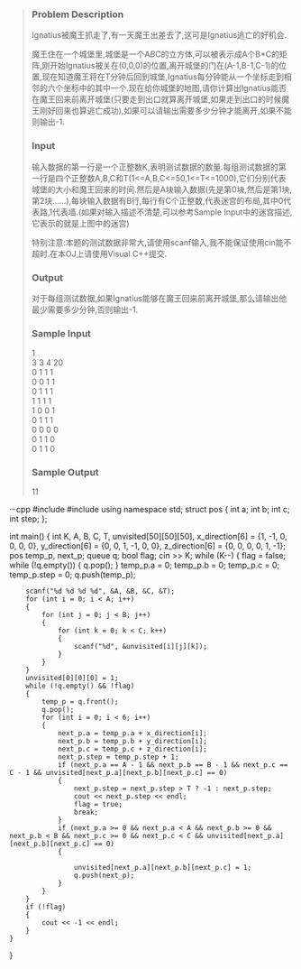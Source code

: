 >### Problem Description
>Ignatius被魔王抓走了,有一天魔王出差去了,这可是Ignatius逃亡的好机会.
>
>魔王住在一个城堡里,城堡是一个A*B*C的立方体,可以被表示成A个B*C的矩阵,刚开始Ignatius被关在(0,0,0)的位置,离开城堡的门在(A-1,B-1,C-1)的位置,现在知道魔王将在T分钟后回到城堡,Ignatius每分钟能从一个坐标走到相邻的六个坐标中的其中一个.现在给你城堡的地图,请你计算出Ignatius能否在魔王回来前离开城堡(只要走到出口就算离开城堡,如果走到出口的时候魔王刚好回来也算逃亡成功),如果可以请输出需要多少分钟才能离开,如果不能则输出-1.
>
>### Input
>输入数据的第一行是一个正整数K,表明测试数据的数量.每组测试数据的第一行是四个正整数A,B,C和T(1<=A,B,C<=50,1<=T<=1000),它们分别代表城堡的大小和魔王回来的时间.然后是A块输入数据(先是第0块,然后是第1块,第2块......),每块输入数据有B行,每行有C个正整数,代表迷宫的布局,其中0代表路,1代表墙.(如果对输入描述不清楚,可以参考Sample Input中的迷宫描述,它表示的就是上图中的迷宫)
>
>特别注意:本题的测试数据非常大,请使用scanf输入,我不能保证使用cin能不超时.在本OJ上请使用Visual C++提交.
>
>### Output
>对于每组测试数据,如果Ignatius能够在魔王回来前离开城堡,那么请输出他最少需要多少分钟,否则输出-1.
> 
>### Sample Input
>1<br>
>3 3 4 20<br>
>0 1 1 1<br>
>0 0 1 1<br>
>0 1 1 1<br>
>1 1 1 1<br>
>1 0 0 1<br>
>0 1 1 1<br>
>0 0 0 0<br>
>0 1 1 0<br>
>0 1 1 0<br>
> 
>### Sample Output
>11<br>


···cpp
#include <iostream>
#include <queue>
using namespace std;
struct pos
{
    int a;
    int b;
    int c;
    int step;
};

int main()
{
    int K, A, B, C, T, unvisited[50][50][50], x_direction[6] = {1, -1, 0, 0, 0, 0}, y_direction[6] = {0, 0, 1, -1, 0, 0}, z_direction[6] = {0, 0, 0, 0, 1, -1};
    pos temp_p, next_p;
    queue<pos> q;
    bool flag;
    cin >> K;
    while (K--)
    {
        flag = false;
        while (!q.empty())
        {
            q.pop();
        }
        temp_p.a = 0;
        temp_p.b = 0;
        temp_p.c = 0;
        temp_p.step = 0;
        q.push(temp_p);

        scanf("%d %d %d %d", &A, &B, &C, &T);
        for (int i = 0; i < A; i++)
        {
            for (int j = 0; j < B; j++)
            {
                for (int k = 0; k < C; k++)
                {
                    scanf("%d", &unvisited[i][j][k]);
                }
            }
        }
        unvisited[0][0][0] = 1;
        while (!q.empty() && !flag)
        {
            temp_p = q.front();
            q.pop();
            for (int i = 0; i < 6; i++)
            {
                next_p.a = temp_p.a + x_direction[i];
                next_p.b = temp_p.b + y_direction[i];
                next_p.c = temp_p.c + z_direction[i];
                next_p.step = temp_p.step + 1;
                if (next_p.a == A - 1 && next_p.b == B - 1 && next_p.c == C - 1 && unvisited[next_p.a][next_p.b][next_p.c] == 0)
                {
                    next_p.step = next_p.step > T ? -1 : next_p.step;
                    cout << next_p.step << endl;
                    flag = true;
                    break;
                }
                if (next_p.a >= 0 && next_p.a < A && next_p.b >= 0 && next_p.b < B && next_p.c >= 0 && next_p.c < C && unvisited[next_p.a][next_p.b][next_p.c] == 0)
                {

                    unvisited[next_p.a][next_p.b][next_p.c] = 1;
                    q.push(next_p);
                }
            }
        }
        if (!flag)
        {
            cout << -1 << endl;
        }
    }
}
```
